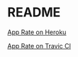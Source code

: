 # README

[App Rate on Heroku](https://apprate.herokuapp.com)


[App Rate on Travic CI](https://travis-ci.com/c100bit/app_rate)